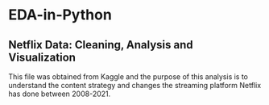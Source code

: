 # EDA-in-Python

## Netflix Data: Cleaning, Analysis and Visualization
This file was obtained from Kaggle and the purpose of this analysis is to understand the content strategy and changes the streaming platform Netflix has done between 2008-2021.
